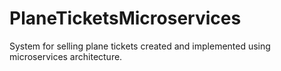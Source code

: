 # PlaneTicketsMicroservices
System for selling plane tickets created and implemented using microservices architecture.
